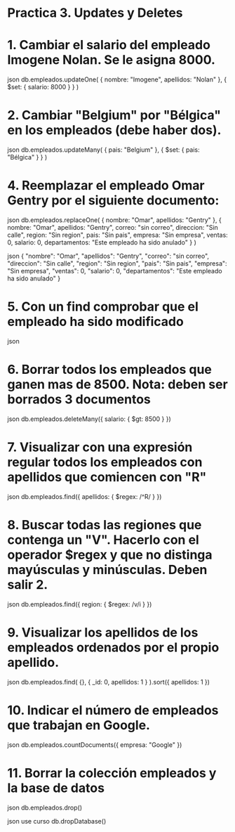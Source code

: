 # Practica 3. Updates y Deletes

# 1. Cambiar el salario del empleado Imogene Nolan. Se le asigna 8000.

json
db.empleados.updateOne(
  { nombre: "Imogene", apellidos: "Nolan" },
  { $set: { salario: 8000 } }
)


# 2. Cambiar "Belgium" por "Bélgica" en los empleados (debe haber dos).

json
db.empleados.updateMany(
  { pais: "Belgium" },
  { $set: { pais: "Bélgica" } }
)


# 4. Reemplazar el empleado Omar Gentry por el siguiente documento:

json
db.empleados.replaceOne(
  { nombre: "Omar", apellidos: "Gentry" },
  {
    nombre: "Omar",
    apellidos: "Gentry",
    correo: "sin correo",
    direccion: "Sin calle",
    region: "Sin region",
    pais: "Sin pais",
    empresa: "Sin empresa",
    ventas: 0,
    salario: 0,
    departamentos: "Este empleado ha sido anulado"
  }
)

json
{
"nombre": "Omar",
"apellidos": "Gentry",
"correo": "sin correo",
"direccion": "Sin calle",
"region": "Sin region",
"pais": "Sin pais",
"empresa": "Sin empresa",
"ventas": 0,
"salario": 0,
"departamentos": "Este empleado ha sido anulado"
}



# 5. Con un find comprobar que el empleado ha sido modificado

json



# 6. Borrar todos los empleados que ganen mas de 8500. Nota: deben ser borrados 3 documentos

json
db.empleados.deleteMany({ salario: { $gt: 8500 } })


# 7. Visualizar con una expresión regular todos los empleados con apellidos que comiencen con "R"

json
db.empleados.find({ apellidos: { $regex: /^R/ } })


# 8. Buscar todas las regiones que contenga un "V". Hacerlo con el operador $regex y que no distinga mayúsculas y minúsculas. Deben salir 2.

json
db.empleados.find({
  region: { $regex: /v/i }
})


# 9. Visualizar los apellidos de los empleados ordenados por el propio apellido.

json
db.empleados.find(
  {},
  { _id: 0, apellidos: 1 }
).sort({ apellidos: 1 })


# 10. Indicar el número de empleados que trabajan en Google.

json
db.empleados.countDocuments({ empresa: "Google" })


# 11. Borrar la colección empleados y la base de datos

json
db.empleados.drop()

json
use curso
db.dropDatabase()